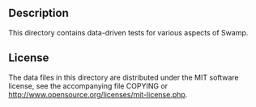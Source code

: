 Description
------------

This directory contains data-driven tests for various aspects of Swamp.

License
--------

The data files in this directory are distributed under the MIT software
license, see the accompanying file COPYING or
http://www.opensource.org/licenses/mit-license.php.

